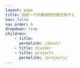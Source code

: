 ```yaml
---
layout: page
title: 这是一个折叠按钮但是还用不上
nav: false
nav_order: 6
dropdown: true
children: 
    - title: 
      permalink: /about/
    - title: divider
    - title: projects
      permalink: /projects/
---
```

